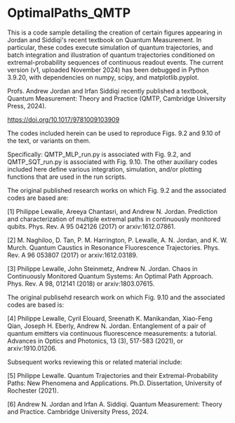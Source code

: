 # OptimalPaths_QMTP
This is a code sample detailing the creation of certain figures appearing in Jordan and Siddiqi's recent textbook on Quantum Measurement. 
In particular, these codes execute simulation of quantum trajectories, and batch integration and illustration of quantum trajectories conditioned on extremal-probability sequences of continuous readout events. 
The current version (v1, uploaded November 2024) has been debugged in Python 3.9.20, with dependencies on numpy, scipy, and matplotlib.pyplot.

Profs. Andrew Jordan and Irfan Siddiqi recently published a textbook, Quantum Measurement: Theory and Practice (QMTP, Cambridge University Press, 2024). 

https://doi.org/10.1017/9781009103909

The codes included herein can be used to reproduce Figs. 9.2 and 9.10 of the text, or variants on them. 

Specifically: QMTP_MLP_run.py is associated with Fig. 9.2, and QMTP_SQT_run.py is associated with Fig. 9.10. The other auxiliary codes included here define various integration, simulation, and/or plotting functions that are used in the run scripts.   

The original published research works on which Fig. 9.2 and the associated codes are based are:

[1] Philippe Lewalle, Areeya Chantasri, and Andrew N. Jordan. Prediction and characterization of multiple extremal paths in continuously monitored qubits. Phys. Rev. A 95 042126 (2017) or arxiv:1612.07861.

[2] M. Naghiloo, D. Tan, P. M. Harrington, P. Lewalle, A. N. Jordan, and K. W. Murch. Quantum Caustics in Resonance Fluorescence Trajectories. Phys. Rev. A 96 053807 (2017) or arxiv:1612.03189.

[3] Philippe Lewalle, John Steinmetz, Andrew N. Jordan. Chaos in Continuously Monitored Quantum Systems: An Optimal Path Approach. Phys. Rev. A 98, 012141 (2018) or arxiv:1803.07615.

The original publisehd research work on which Fig. 9.10 and the associated codes are based is:

[4] Philippe Lewalle, Cyril Elouard, Sreenath K. Manikandan, Xiao-Feng Qian, Joseph H. Eberly, Andrew N. Jordan. Entanglement of a pair of quantum emitters via continuous fluorescence measurements: a tutorial. Advances in Optics and Photonics, 13 (3), 517-583 (2021), or arxiv:1910.01206.

Subsequent works reviewing this or related material include:

[5] Philippe Lewalle. Quantum Trajectories and their Extremal-Probability Paths: New Phenomena and Applications. Ph.D. Dissertation, University of Rochester (2021).

[6] Andrew N. Jordan and Irfan A. Siddiqi. Quantum Measurement: Theory and Practice. Cambridge University Press, 2024.
